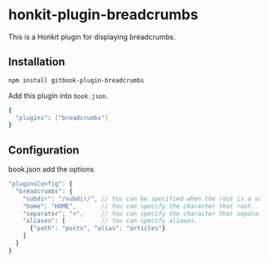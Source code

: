 # honkit-plugin-breadcrumbs

This is a Honkit plugin for displaying breadcrumbs.

## Installation

```bash
npm install gitbook-plugin-breadcrumbs
```

Add this plugin into ``book.json``.

```bash
{
  "plugins": ["breadcrumbs"]
}
```

## Configuration

book.json add the options

```js
"pluginsConfig": {
  "breadcrumbs": {
    "subdir": "/subdir/", // You can be specified when the root is a subdirectory.
    "home": "HOME",       // You can specify the character that root.
    "separator": ">",     // You can specify the character that separator.
    "aliases": [          // You can specify aliases.
      {"path": "posts", "alias": "articles"}
    ] 
  }
}
```
